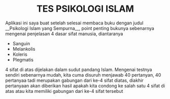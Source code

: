 <h1 align="center">TES PSIKOLOGI ISLAM</h1>
Aplikasi ini saya buat setelah selesai membaca buku dengan judul __Psikologi Islam yang Sempurna__, point penting bukunya sebenarnya mengenai penjelasan 4 dasar sifat manusia, diantaranya



* Sanguin
* Melankolis
* Koleris
* Plegmatis


4 sifat di atas dijelakan dalam sudut pandang Islam. Mengenai testnya sendiri sebenarnya mudah, kita cuma disuruh menjawab 40 pertanyan, 40 pertanyaa tadi merupakan gabungan dari ke-4 sifat diatas, diakhir pertanyaan akan diberikan hasil apakah kita condong ke salah satu 4 sifat di atas atau kita memiliki gabungan dari ke-4 sifat tersebut
